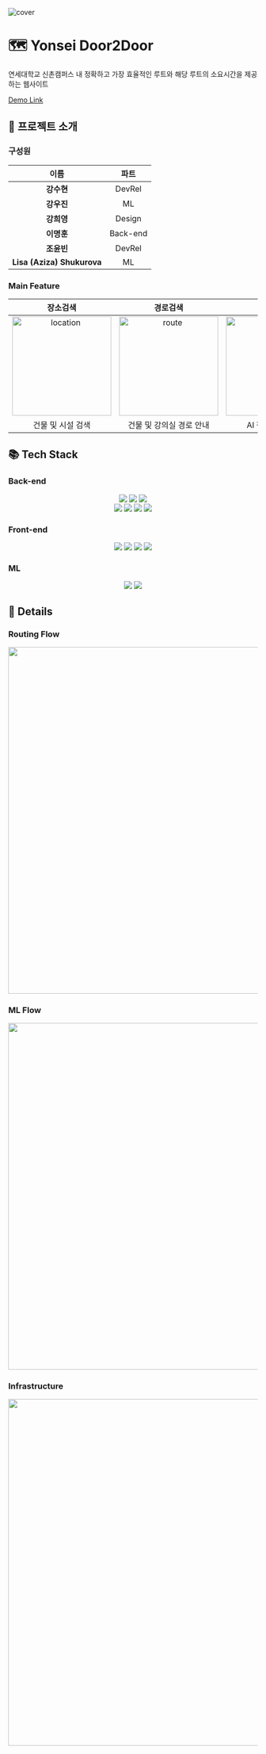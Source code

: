 
<img src="https://github.com/user-attachments/assets/3682a65a-af1b-43d1-9087-a56b336b2e84" alt="cover"></img>


# 🗺️ Yonsei Door2Door
연세대학교 신촌캠퍼스 내 정확하고 가장 효율적인 루트와 해당 루트의 소요시간을 제공하는 웹사이트

[Demo Link](https://otp.1d3rfuld.xyz)


## 📌 프로젝트 소개
### 구성원
|이름|파트|
|:---:|:---:|
| **강수현** | DevRel |
| **강우진** | ML |
| **강희영** | Design |
| **이명훈** | Back-end |
| **조윤빈** | DevRel |
| **Lisa (Aziza) Shukurova** | ML |

### Main Feature
|**장소검색**|**경로검색**|**AI챗봇**|
|:---:|:---:|:---:|
| <img src="https://github.com/user-attachments/assets/dfefc8b9-f918-472a-adc2-c8696844d8c4" alt="location" width="200px"></img>|<img src="https://github.com/user-attachments/assets/7254f5ac-2db0-4100-a35b-aab9128a8660" alt="route" width="200px"></img>|<img src="https://github.com/user-attachments/assets/6083a43e-62b0-47de-bafb-823a2dc00af2" alt="ai" width="200px"></img>|
|건물 및 시설 검색|건물 및 강의실 경로 안내|AI 챗봇 지도 연동|

## 📚 Tech Stack
### Back-end
<div align="center">
<img src="https://img.shields.io/badge/springboot-6DB33F?style=for-the-badge&logo=springboot&logoColor=white">
<img src="https://img.shields.io/badge/postgresql-4169E1?style=for-the-badge&logo=postgresql&logoColor=white">
<img src="https://img.shields.io/badge/osm/osrm-7EBC6F?style=for-the-badge&logo=openstreetmap&logoColor=white"><br>
<img src="https://img.shields.io/badge/proxmox-E57000?style=for-the-badge&logo=proxmox&logoColor=white">
<img src="https://img.shields.io/badge/pfsense-212121?style=for-the-badge&logo=pfsense&logoColor=white">
<img src="https://img.shields.io/badge/jenkins-D24939?style=for-the-badge&logo=jenkins&logoColor=white">
<img src="https://img.shields.io/badge/docker-2496ED?style=for-the-badge&logo=docker&logoColor=white">
</div>

### Front-end
<div align="center">
<img src="https://img.shields.io/badge/typescript-3178C6?style=for-the-badge&logo=typescript&logoColor=white">
<img src="https://img.shields.io/badge/react-61DAFB?style=for-the-badge&logo=react&logoColor=white">
<img src="https://img.shields.io/badge/leaflet-199900?style=for-the-badge&logo=leaflet&logoColor=white">
<img src="https://img.shields.io/badge/bootstrap-7952B3?style=for-the-badge&logo=bootstrap&logoColor=white">
</div>

### ML
<div align="center">
<img src="https://img.shields.io/badge/openai-412991?style=for-the-badge&logo=openai&logoColor=white">
<img src="https://img.shields.io/badge/springai-6DB33F?style=for-the-badge&logo=spring&logoColor=white">
</div>

## 📄 Details

### Routing Flow
<div align="center">
<img src="https://github.com/user-attachments/assets/1b9b36ea-5947-4c8e-a939-9619fcd8a760" width="700px">
</div>

### ML Flow
<div align="center">
<img src="https://github.com/user-attachments/assets/e6bb7fce-0d50-4fbf-a2fc-1dbf495bd531" width="700px">
</div>

### Infrastructure
<div align="center">
<img src="https://github.com/user-attachments/assets/c21b0487-15d7-4cc6-9d23-c8b00f8bf7ce" width="700px">
</div>
